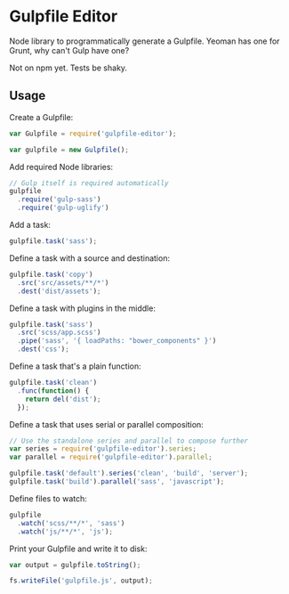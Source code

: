 # Gulpfile Editor

Node library to programmatically generate a Gulpfile. Yeoman has one for Grunt, why can't Gulp have one?

Not on npm yet. Tests be shaky.

## Usage

Create a Gulpfile:

```js
var Gulpfile = require('gulpfile-editor');

var gulpfile = new Gulpfile();
```

Add required Node libraries:

```js
// Gulp itself is required automatically
gulpfile
  .require('gulp-sass')
  .require('gulp-uglify')
```

Add a task:

```js
gulpfile.task('sass');
```

Define a task with a source and destination:

```js
gulpfile.task('copy')
  .src('src/assets/**/*')
  .dest('dist/assets');
```

Define a task with plugins in the middle:

```js
gulpfile.task('sass')
  .src('scss/app.scss')
  .pipe('sass', '{ loadPaths: "bower_components" }')
  .dest('css');
```

Define a task that's a plain function:

```js
gulpfile.task('clean')
  .func(function() {
    return del('dist');
  });
```

Define a task that uses serial or parallel composition:

```js
// Use the standalone series and parallel to compose further
var series = require('gulpfile-editor').series;
var parallel = require('gulpfile-editor').parallel;

gulpfile.task('default').series('clean', 'build', 'server');
gulpfile.task('build').parallel('sass', 'javascript');
```

Define files to watch:

```js
gulpfile
  .watch('scss/**/*', 'sass')
  .watch('js/**/*', 'js');
```

Print your Gulpfile and write it to disk:

```js
var output = gulpfile.toString();

fs.writeFile('gulpfile.js', output);
```
